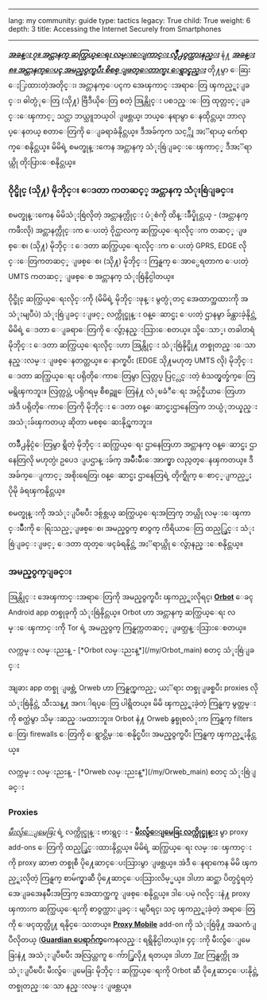 

---

lang: my
community: guide
type: tactics
legacy: True
child: True
weight: 6
depth: 3
title: Accessing the Internet Securely from Smartphones

---

[***အခန္း ၇။ အင္တာနက္ ဆက္သြယ္ေရး လမ္းေျကာင္း လွ်ိဳ႕ဝွက္ထားနည္း***](/my/chapter-7) နဲ႔ [***အခန္း ၈။ အင္တာနက္ေပၚ အမည္ဝွက္ၿပီး စိစစ္ ျဖတ္ေတာက္မႈ ေရွာင္နည္း***](/my/chapter-8) တို႔မွာ ေဆြး​ေႏြးထားတဲ့အတိုင္း၊ အင္တာနက္ေပၚက အေၾကာင္းအရာ​ေတြ ၾကည့္ရႈျခင္း၊ ဓါတ္ပံုေတြ (သို႔) ဗြီဒီယိုေတြ စတဲ့ အြန္လိုင္း ပစၥည္းေတြ ထုတ္လႊင့္ျခင္းေၾကာင့္ သင္ဟာ ဘယ္သူဘယ္ဝါ ျဖစ္တယ္၊ ဘယ္ေနရာမွာ ေနထိုင္တယ္၊ ဘာလုပ္ေနတယ္ စတာေတြကို ေျခရာခံနိုင္တယ္။ ဒီအခ်က္​က သင့္ကို အႏၱရာယ္ က်ေရာက္ေစနိုင္တယ္။ မိမိရဲ့ စမတ္ဖုန္းကေန အင္တာနက္ သံုးစြဲျခင္းေၾကာင့္ ဒီအႏၱရာယ္ကို တိုးပြားေစနိုင္တယ္။

### ဝိုင္ဖိုင္ (သို႔) မိုဘိုင္း ေဒတာ ကတဆင့္ အင္တာနက္ သံုးစြဲျခင္း ###

စမတ္ဖုန္းကေန မိမိသံုးစြဲလိုတဲ့ အင္တာနက္လိုင္း ပံုစံကို ထိန္းခ်ဳပ္နိုင္တယ္ - (အင္တာနက္ ကဖီးလို) အင္တာနက္လိုင္းက ေပးတဲ့ ဝိုင္ယာလက္ ဆက္သြယ္ေရးလိုင္းက တဆင့္ ျဖစ္ေစ၊ (သို႔) မိုဘိုင္း ေဒတာ ဆက္သြယ္ေရးလိုင္းက ေပးတဲ့ GPRS, EDGE လိုင္းေတြကတဆင့္ ျဖစ္ေစ၊ (သို႔)  မိုဘိုင္း ကြန္ရက္ ေအာ္ပေရတာက ေပးတဲ့ UMTS ကတဆင့္ ျဖစ္ေစ အင္တာနက္ သံုးစြဲနိုင္ပါတယ္။ 

ဝိုင္ဖိုင္ ဆက္သြယ္ေရးလိုင္းကို (မိမိရဲ့ မိုဘိုင္းဖုန္း မွတ္ပံုတင္ အေထာက္အထားကို အသံုးမျပဳပဲ) သံုးစြဲျခင္းျဖင့္ လက္ကိုင္ဖုန္း ဝန္ေဆာင္မႈ ေပးတဲ့ ဌာနမွာ ခ်န္ထားခဲ့နိုင္တဲ့ မိမိရဲ့ ေဒတာ ေျခရာေတြကို ေလွ်ာ့နည္းသြားေစတယ္။ သို့ေသာ္၊ တခါတရံ မိုဘိုင္း ေဒတာ ဆက္သြယ္ေရးလိုင္းဟာ အြန္လိုင္း သံုးစြဲနိုင္ဖို႔ တစ္ခုတည္းေသာ နည္းလမ္း ျဖစ္ေနတတ္တယ္။ ေနာက္ၿပီး (EDGE သို႔မဟုတ္ UMTS လို) မိုဘိုင္း ေဒတာ ဆက္သြယ္ေရး ပရိုတိုေကာ​ေတြမွာ လြတ္လပ္ ပြင့္လင္းတဲ့ စံသတ္မွတ္ခ်က္ေတြ မရွိၾကဘူး။ လြတ္လပ္တဲ့ ပရိုဂရမ္ စီစဉ္သူေတြနဲ႔ လံုၿခံဳေရး အင္ဂ်င္နီယာေတြဟာ အဲဒီ ပရိုတိုေကာေတြကို မိုဘိုင္း ေဒတာ ဝန္ေဆာင္မႈဌာနေတြက ဘယ္ပံုဘယ္နည္း အသံုးခ်ၾကတယ္ ဆိုတာ မစစ္ေဆးနိုင္ၾကဘူး။

တခ်ိဳ႕နိုင္ငံေတြမွာ ရွိတဲ့ မိုဘိုင္း ဆက္သြယ္ေရး ဌာနေတြဟာ အင္တာနက္ ဝန္ေဆာင္မႈ​ ဌာနေတြလို မဟုတ္ပဲ၊ ဥပေဒ ျပဌာန္းခ်က္ အမ်ိဳးမ်ိဳးေအာက္မွာ လည္ပတ္ေနၾကတယ္။ ဒီအခ်က္ေျကာင့္ အစိုးရေတြ၊ ဝန္ေဆာင္မႈ ဌာနေတြရဲ့ တိုက္ရိုက္ ေစာင့္ျကည့္မႈ ပိုမို ခံရၾကနိုင္တယ္။

စမတ္ဖုန္းကို အသံုးျပဳၿပီး ဒစ္ဂ်စ္တယ္ ဆက္သြယ္ေရးအတြက္ ဘယ္လို လမ္းေၾကာင္းမ်ိဳးကို ေရြးသည့္ျဖစ္ေစ၊ အမည္ဝွက္ စာဝွက္ ကိရိယာေတြ ထည့္သြင္း သံုးစြဲျခင္းျဖင့္ ေဒတာ ထုတ္ေဖၚခံရနိုင္တဲ့ အႏၱရာယ္ကို ေလွ်ာ့နည္းေစနိုင္တယ္။

### အမည္ဝွက္ျခင္း ###

အြန္လိုင္း အေၾကာင္းအရာေတြကို အမည္ဝွက္ၿပီး ၾကည့္ရႈလိုရင္၊ [**Orbot**](https://www.torproject.org/docs/android.html.en) ေခၚ Android app တစ္ခုခုကို သံုးစြဲနိုင္တယ္။ Orbot ဟာ အင္တာနက္ ဆက္သြယ္ေရး လမ္းေၾကာင္းကို Tor ရဲ့ အမည္ဝွက္ ကြန္ရက္ကတဆင့္ ျဖတ္သန္းသြားေစတယ္။

<div class=getstarted markdown=1>
လက္ကမ္း လမ္းညႊန္ - [*Orbot လမ္းညႊန္*](/my/Orbot_main) စတင္ သံုးစြဲျခင္း
</div>

အျခား app တစ္ခု ျဖစ္တဲ့ Orweb ဟာ ကြန္ရက္ၾကည့္ ယႏၱရား တစ္ခုျဖစ္ၿပီး proxies လို သံုးစြဲနိုင္တဲ့ သီးသန္႔ အဂၤါရပ္ေတြ ပါရွိတယ္။ မိမိ ၾကည့္ရႈခဲ့တဲ့ ကြန္ရက္ မွတ္တမ္းကို စက္ထဲမွာ သိမ္းဆည္းမထားဘူး။ Orbot နဲ႔ Orweb နွစ္ခုစလံုးက ကြန္ရက္ filters ေတြ၊ firewalls ေတြကို ေရွာင္တိမ္းေစနိုင္ၿပီး၊ အမည္ဝွက္ၿပီး ကြန္ရက္ ၾကည့္ရႈနိုင္တယ္။

<div class=getstarted markdown=1>
လက္ကမ္း လမ္းညႊန္ - [*Orweb လမ္းညႊန္*](/my/Orweb_main) စတင္ သံုးစြဲျခင္း
</div>

### Proxies ###

[*မီးလွ်ံေျမေခြး*](/en/glossary#Firefox) ရဲ့ လက္ကိုင္ဖုန္း ဗားရွင္း - [**မီးလွ်ံေျမေခြး လက္ကိုင္ဖုန္း**](http://f-droid.org/repository/browse/?fdid=org.mozilla.firefox) မွာ proxy add-ons ေတြကို ထည့္သြင္း​ထားနိုင္တယ္။ မိမိရဲ့ ဆက္သြယ္ေရး လမ္းေၾကာင္းကို proxy ဆာဗာ တစ္ခုစီ ပို႔ေဆာင္ေပးသြားမွာ ျဖစ္တယ္။ အဲဒီ ေနရာကေန မိမိ ၾကည့္ရႈလိုတဲ့ ကြန္ရက္ စာမ်က္နွာဆီ ပို႔ေဆာင္ေပးသြားလိမ့္မယ္။ ဒါဟာ ဆင္ဆာ ပိတ္ပင္ခံရတဲ့ အေျခအေနမ်ိဳးအတြက္ အေထာက္အကူ ျဖစ္ေစနိုင္တယ္။ ဒါေပမဲ့ ဂလိုင္းနဲ႔ proxy ၾကားက ဆက္သြယ္ေရးကို စာဝွက္ထားျခင္း မျပဳရင္၊ သင္ ၾကည့္ရႈခဲ့တဲ့ အ​ရာေတြကို ေဖၚထုတ္လို႔ ရနိုင္ေသးတယ္။ [**Proxy Mobile**](https://guardianproject.info/apps/proxymob-firefox-add-on/) add-on ကို သံုးစြဲဖို႔ အႀကံျပဳလိုတယ္ ([**Guardian ပေရာဂ်က္**](https://guardianproject.info/)ကေနလည္း ရရွိနိုင္ပါတယ္)။ ၄င္းကို မီးလွ်ံေျမေခြးနဲ႔ အသံုးျပဳၿပီး အလြယ္တကူ ေက်ာ္ခြလို႔ ရတယ္။ ဒါဟာ  [*Tor*](/my/glossary#Tor) ကြန္ရက္ကို အသံုးျပဳၿပီး မီးလွ်ံေျမေခြး မိုဘိုင္း ဆက္သြယ္ေရးကို Orbot ဆီ ပို႔ေဆာင္ေပးနိုင္တဲ့ တစ္ခုတည္းေသာ နည္းလမ္း ျဖစ္တယ္။

